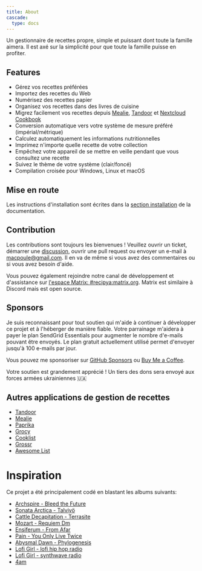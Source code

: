 ```yaml
---
title: About
cascade:
  type: docs
---
```


Un gestionnaire de recettes propre, simple et puissant dont toute la famille aimera.
Il est axé sur la simplicité pour que toute la famille puisse en profiter.

## Features

- Gérez vos recettes préférées
- Importez des recettes du Web
- Numérisez des recettes papier
- Organisez vos recettes dans des livres de cuisine
- Migrez facilement vos recettes depuis [Mealie](https://mealie.io), [Tandoor](https://tandoor.dev) et [Nextcloud Cookbook](https://apps.nextcloud.com/apps/cookbook)
- Conversion automatique vers votre système de mesure préféré (impérial/métrique)
- Calculez automatiquement les informations nutritionnelles
- Imprimez n'importe quelle recette de votre collection
- Empêchez votre appareil de se mettre en veille pendant que vous consultez une recette
- Suivez le thème de votre système (clair/foncé)
- Compilation croisée pour Windows, Linux et macOS

## Mise en route

Les instructions d'installation sont écrites dans la [section installation](/guide/fr/docs/installation/) de la documentation.

## Contribution

Les contributions sont toujours les bienvenues ! Veuillez ouvrir un ticket, démarrer une [discussion](https://github.com/reaper47/recipya/discussions), ouvrir une pull request ou envoyer un e-mail à macpoule@gmail.com. 
Il en va de même si vous avez des commentaires ou si vous avez besoin d'aide.

Vous pouvez également rejoindre notre canal de développement et d'assistance sur
[l'espace Matrix: #recipya:matrix.org](https://app.element.io/#/room/#recipya:matrix.org).
Matrix est similaire à Discord mais est open source.

## Sponsors

Je suis reconnaissant pour tout soutien qui m'aide à continuer à développer ce projet et à l'héberger de manière fiable. Votre parrainage m'aidera
à payer le plan SendGrid Essentials pour augmenter le nombre d'e-mails pouvant être envoyés. Le plan gratuit actuellement
utilisé permet d'envoyer jusqu'à 100 e-mails par jour.

Vous pouvez me sponsoriser sur
[GitHub Sponsors](https://github.com/sponsors/reaper47) ou
[Buy Me a Coffee](https://www.buymeacoffee.com/macpoule).

Votre soutien est grandement apprécié ! Un tiers des dons sera envoyé aux forces armées ukrainiennes 🇺🇦

## Autres applications de gestion de recettes

- [Tandoor](https://github.com/TandoorRecipes/recipes)
- [Mealie](https://github.com/mealie-recipes/mealie)
- [Paprika](https://www.paprikaapp.com/)
- [Grocy](https://grocy.info/)
- [Cooklist](https://cooklist.com/)
- [Grossr](https://grossr.com/)
- [Awesome List](https://github.com/awesome-selfhosted/awesome-selfhosted#recipe-management)

# Inspiration

Ce projet a été principalement codé en blastant les albums suivants:
- [Archspire - Bleed the Future](https://www.youtube.com/watch?v=o8H9ahswldM)
- [Sonata Arctica - Talviyö](https://www.youtube.com/watch?v=x6rEDMqM36I)
- [Cattle Decapitation - Terrasite](https://www.youtube.com/watch?v=x6rEDMqM36I)
- [Mozart - Requiem Dm](https://www.youtube.com/watch?v=pBGVfwOLU1w0)
- [Ensiferum - From Afar](https://www.youtube.com/watch?v=6r8OPu3SRSM)
- [Pain - You Only Live Twice](https://www.youtube.com/watch?v=obgCEoLzLs4)
- [Abysmal Dawn - Phylogenesis](https://www.youtube.com/watch?v=xJMybqRMedk&pp=ygUMYWJ5c21hbCBkYXdu)
- [Lofi Girl - lofi hip hop radio](https://www.youtube.com/watch?v=jfKfPfyJRdk)
- [Lofi Girl - synthwave radio](https://www.youtube.com/watch?v=4xDzrJKXOOY)
- [4am](https://www.youtube.com/watch?v=tBcPji_jRDc)
